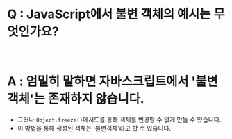 # Q : JavaScript에서 불변 객체의 예시는 무엇인가요?

<br />

# A : 엄밀히 말하면 자바스크립트에서 '불변객체'는 존재하지 않습니다.

- 그러나 `Object.freeze()`메서드를 통해 객체를 변경할 수 없게 만들 수 있습니다.
- 이 방법을 통해 생성된 객체는 '불변객체'라고 할 수 있습니다.
